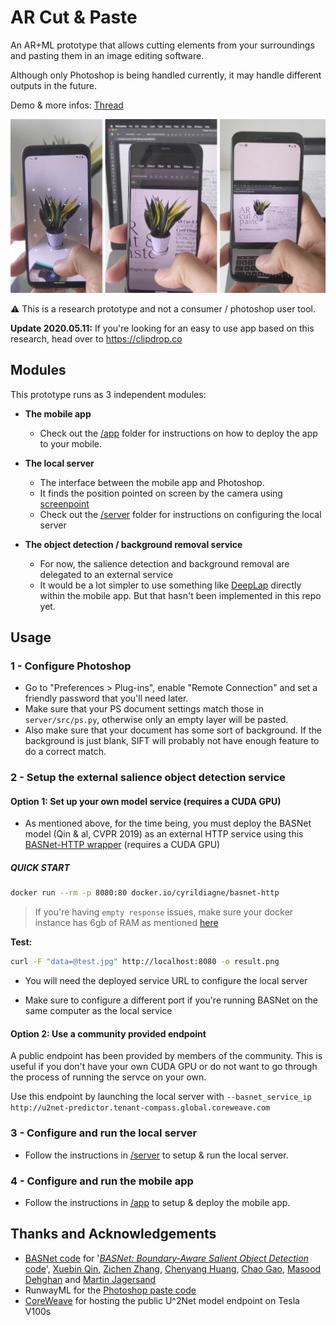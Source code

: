 # AR Cut & Paste

An AR+ML prototype that allows cutting elements from your surroundings and pasting them in an image editing software.

Although only Photoshop is being handled currently, it may handle different outputs in the future.

Demo & more infos: [Thread](https://twitter.com/cyrildiagne/status/1256916982764646402)

![Untitled](../images/augmented-reality-ar-cut-paste.jpeg)

⚠️ This is a research prototype and not a consumer / photoshop user tool.

**Update 2020.05.11:** If you're looking for an easy to use app based on this research, head over to https://clipdrop.co

## Modules

This prototype runs as 3 independent modules:

- **The mobile app**

  - Check out the [/app](./app) folder for instructions on how to deploy the app to your mobile.

- **The local server**

  - The interface between the mobile app and Photoshop.
  - It finds the position pointed on screen by the camera using [screenpoint](https://github.com/cyrildiagne/screenpoint)
  - Check out the [/server](./server) folder for instructions on configuring the local server

- **The object detection / background removal service**

  - For now, the salience detection and background removal are delegated to an external service
  - It would be a lot simpler to use something like [DeepLap](https://github.com/shaqian/tflite-react-native) directly within the mobile app. But that hasn't been implemented in this repo yet.

## Usage

### 1 - Configure Photoshop

- Go to "Preferences > Plug-ins", enable "Remote Connection" and set a friendly password that you'll need later.
- Make sure that your PS document settings match those in ```server/src/ps.py```, otherwise only an empty layer will be pasted.
- Also make sure that your document has some sort of background. If the background is just blank, SIFT will probably not have enough feature to do a correct match.

<!--
### 2) Setup the local server

```bash
virtualenv venv
source venv/bin/activate
pip install -r requirements.txt
``` -->

### 2 - Setup the external salience object detection service

#### Option 1: Set up your own model service (requires a CUDA GPU)

- As mentioned above, for the time being, you must deploy the
BASNet model (Qin & al, CVPR 2019) as an external HTTP service using this [BASNet-HTTP wrapper](https://github.com/cyrildiagne/basnet-http) (requires a CUDA GPU)
##### QUICK START

 ```bash
docker run --rm -p 8080:80 docker.io/cyrildiagne/basnet-http
```

> If you're having `empty response` issues, make sure your docker instance has 6gb of RAM as mentioned [here](https://github.com/cyrildiagne/ar-cutpaste/issues/26#issuecomment-625689672)

<b>Test:</b>

```bash
curl -F "data=@test.jpg" http://localhost:8080 -o result.png
```

- You will need the deployed service URL to configure the local server

- Make sure to configure a different port if you're running BASNet on the same computer as the local service

#### Option 2: Use a community provided endpoint

A public endpoint has been provided by members of the community. This is useful if you don't have your own CUDA GPU or do not want to go through the process of running the servce on your own.

Use this endpoint by launching the local server with `--basnet_service_ip http://u2net-predictor.tenant-compass.global.coreweave.com`

### 3 - Configure and run the local server

- Follow the instructions in [/server](./server) to setup & run the local server.

### 4 - Configure and run the mobile app

- Follow the instructions in [/app](./app) to setup & deploy the mobile app.

## Thanks and Acknowledgements

- [BASNet code](https://github.com/NathanUA/BASNet) for '[*BASNet: Boundary-Aware Salient Object Detection*](http://openaccess.thecvf.com/content_CVPR_2019/html/Qin_BASNet_Boundary-Aware_Salient_Object_Detection_CVPR_2019_paper.html) [code](https://github.com/NathanUA/BASNet)', [Xuebin Qin](https://webdocs.cs.ualberta.ca/~xuebin/), [Zichen Zhang](https://webdocs.cs.ualberta.ca/~zichen2/), [Chenyang Huang](https://chenyangh.com/), [Chao Gao](https://cgao3.github.io/), [Masood Dehghan](https://sites.google.com/view/masoodd) and [Martin Jagersand](https://webdocs.cs.ualberta.ca/~jag/)
- RunwayML for the [Photoshop paste code](https://github.com/runwayml/RunwayML-for-Photoshop/blob/master/host/index.jsx)
- [CoreWeave](https://www.coreweave.com) for hosting the public U^2Net model endpoint on Tesla V100s

